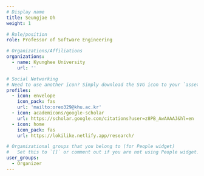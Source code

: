 ```yaml
---
# Display name
title: Seungjae Oh
weight: 1

# Role/position
role: Professor of Software Engineering

# Organizations/Affiliations
organizations:
  - name: Kyunghee University
    url: ''

# Social Networking
# Need to use another icon? Simply download the SVG icon to your `assets/media/icons/` folder.
profiles:
  - icon: envelope
    icon_pack: fas
    url: 'mailto:oreo329@khu.ac.kr'
  - icon: academicons/google-scholar
    url: https://scholar.google.com/citations?user=z8PB_AwAAAAJ&hl=en
  - icon: home
    icon_pack: fas
    url: https://lokilike.netlify.app/research/

# Organizational groups that you belong to (for People widget)
#   Set this to `[]` or comment out if you are not using People widget.
user_groups:
  - Organizer
---
```

